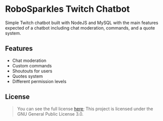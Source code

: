 # RoboSparkles Twitch Chatbot
Simple Twitch chatbot built with NodeJS and MySQL with the main features expected of a chatbot including chat moderation, commands, and a quote system. 
## Features
 - Chat moderation
 - Custom commands
 - Shoutouts for users
 - Quotes system
 - Different permission levels
## License
> You can see the full license [here](LICENSE.md);
This project is licensed under the GNU General Public License 3.0. 